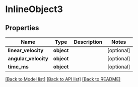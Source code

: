 # InlineObject3

## Properties
Name | Type | Description | Notes
------------ | ------------- | ------------- | -------------
**linear_velocity** | **object** |  | [optional] 
**angular_velocity** | **object** |  | [optional] 
**time_ms** | **object** |  | [optional] 

[[Back to Model list]](../README.md#documentation-for-models) [[Back to API list]](../README.md#documentation-for-api-endpoints) [[Back to README]](../README.md)


